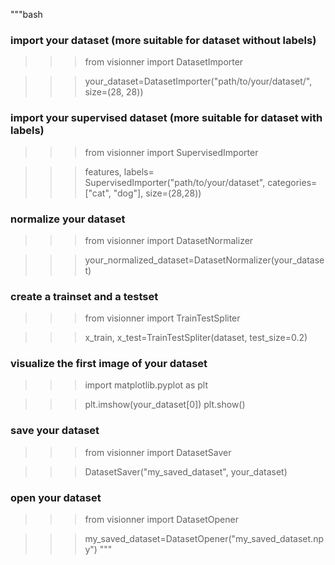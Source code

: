 """bash
### import your dataset (more suitable for dataset without labels)

>>> from visionner import DatasetImporter

>>> your_dataset=DatasetImporter("path/to/your/dataset/", size=(28, 28))

### import your supervised dataset (more suitable for dataset with labels)

>>> from visionner import SupervisedImporter

>>> features, labels= SupervisedImporter("path/to/your/dataset", categories=["cat", "dog"], size=(28,28))

### normalize your dataset

>>> from visionner import DatasetNormalizer

>>> your_normalized_dataset=DatasetNormalizer(your_dataset)

### create a trainset and a testset

>>> from visionner import TrainTestSpliter

>>> x_train, x_test=TrainTestSpliter(dataset, test_size=0.2)

### visualize the first image of your dataset

>>> import matplotlib.pyplot as plt 

>>> plt.imshow(your_dataset[0])
>>> plt.show()

### save your dataset

>>> from visionner import DatasetSaver

>>> DatasetSaver("my_saved_dataset", your_dataset)

### open your dataset

>>> from visionner import DatasetOpener

>>> my_saved_dataset=DatasetOpener("my_saved_dataset.npy") 
"""
